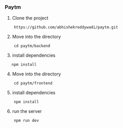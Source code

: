 ### Paytm



1. Clone the project
```
    https://github.com/abhishekreddywadi/paytm.git
```
2. Move into the directory
```
    cd paytm/backend
```
3.  install dependencies
```
   npm install
```
4.  Move into the directory
```
    cd paytm/frontend
```
5.  install dependencies
```
    npm install
```
6.  run the server
```
    npm run dev
```